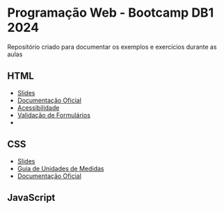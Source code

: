 # Programação Web - Bootcamp DB1 2024

Repositório criado para documentar os exemplos e exercícios durante as aulas

## HTML

- [Slides](https://slides.com/alanfsantos/html5)
- [Documentação Oficial](https://developer.mozilla.org/pt-BR/docs/Web/HTML)
- [Acessibilidade](https://developer.mozilla.org/pt-BR/docs/Learn/Accessibility/HTML)
- [Validação de Formulários](https://developer.mozilla.org/en-US/docs/Learn/Forms/Form_validation)
- 
## CSS

- [Slides](https://slides.com/alanfsantos/css)
- [Guia de Unidades de Medidas](https://www.alura.com.br/artigos/guia-de-unidades-no-css)
- [Documentação Oficial](https://developer.mozilla.org/pt-BR/docs/Web/CSS)

## JavaScript